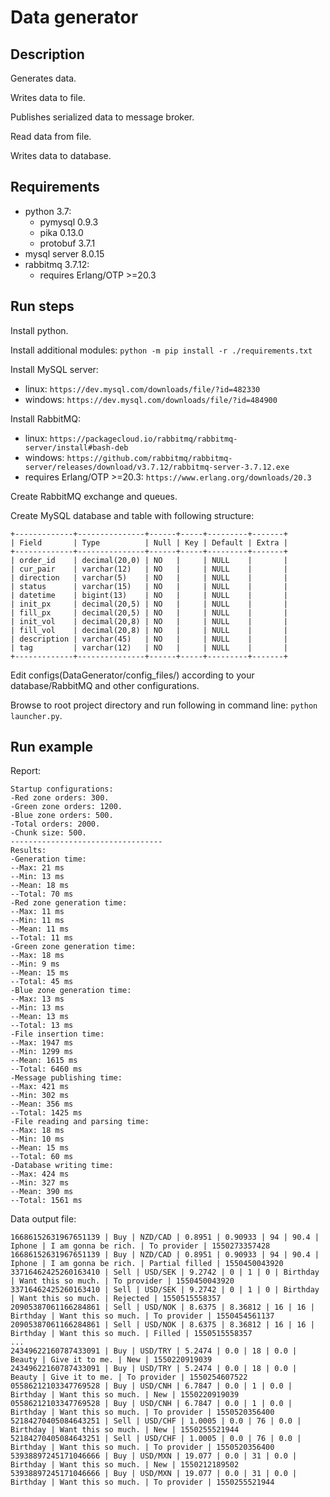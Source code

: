 # Data generator
## Description
Generates data.

Writes data to file.

Publishes serialized data to message broker.

Read data from file.

Writes data to database.
## Requirements
- python 3.7:
  - pymysql 0.9.3
  - pika 0.13.0
  - protobuf 3.7.1
- mysql server 8.0.15
- rabbitmq 3.7.12:
  - requires Erlang/OTP >=20.3
## Run steps
Install python.

Install additional modules:
`python -m pip install -r ./requirements.txt`

Install MySQL server:
  - linux:
    `https://dev.mysql.com/downloads/file/?id=482330`
  - windows:
    `https://dev.mysql.com/downloads/file/?id=484900`

Install RabbitMQ:
  - linux:
    `https://packagecloud.io/rabbitmq/rabbitmq-server/install#bash-deb`
  - windows:
    `https://github.com/rabbitmq/rabbitmq-server/releases/download/v3.7.12/rabbitmq-server-3.7.12.exe`
  - requires Erlang/OTP >=20.3:
    `https://www.erlang.org/downloads/20.3`

Create RabbitMQ exchange and queues.

Create MySQL database and table with following structure:

```
+-------------+---------------+------+-----+---------+-------+
| Field       | Type          | Null | Key | Default | Extra |
+-------------+---------------+------+-----+---------+-------+
| order_id    | decimal(20,0) | NO   |     | NULL    |       |
| cur_pair    | varchar(12)   | NO   |     | NULL    |       |
| direction   | varchar(5)    | NO   |     | NULL    |       |
| status      | varchar(15)   | NO   |     | NULL    |       |
| datetime    | bigint(13)    | NO   |     | NULL    |       |
| init_px     | decimal(20,5) | NO   |     | NULL    |       |
| fill_px     | decimal(20,5) | NO   |     | NULL    |       |
| init_vol    | decimal(20,8) | NO   |     | NULL    |       |
| fill_vol    | decimal(20,8) | NO   |     | NULL    |       |
| description | varchar(45)   | NO   |     | NULL    |       |
| tag         | varchar(12)   | NO   |     | NULL    |       |
+-------------+---------------+------+-----+---------+-------+
```

Edit configs(DataGenerator/config_files/) according to your database/RabbitMQ and other configurations.

Browse to root project directory and run following in command line: `python launcher.py`.
## Run example
Report:
```
Startup configurations:
-Red zone orders: 300.
-Green zone orders: 1200.
-Blue zone orders: 500.
-Total orders: 2000.
-Chunk size: 500.
----------------------------------
Results:
-Generation time:
--Max: 21 ms
--Min: 13 ms
--Mean: 18 ms
--Total: 70 ms
-Red zone generation time:
--Max: 11 ms
--Min: 11 ms
--Mean: 11 ms
--Total: 11 ms
-Green zone generation time:
--Max: 18 ms
--Min: 9 ms
--Mean: 15 ms
--Total: 45 ms
-Blue zone generation time:
--Max: 13 ms
--Min: 13 ms
--Mean: 13 ms
--Total: 13 ms
-File insertion time:
--Max: 1947 ms
--Min: 1299 ms
--Mean: 1615 ms
--Total: 6460 ms
-Message publishing time:
--Max: 421 ms
--Min: 302 ms
--Mean: 356 ms
--Total: 1425 ms
-File reading and parsing time:
--Max: 18 ms
--Min: 10 ms
--Mean: 15 ms
--Total: 60 ms
-Database writing time:
--Max: 424 ms
--Min: 327 ms
--Mean: 390 ms
--Total: 1561 ms
```
Data output file:
```
16686152631967651139 | Buy | NZD/CAD | 0.8951 | 0.90933 | 94 | 90.4 | Iphone | I am gonna be rich. | To provider | 1550273357428
16686152631967651139 | Buy | NZD/CAD | 0.8951 | 0.90933 | 94 | 90.4 | Iphone | I am gonna be rich. | Partial filled | 1550450043920
33716462425260163410 | Sell | USD/SEK | 9.2742 | 0 | 1 | 0 | Birthday | Want this so much. | To provider | 1550450043920
33716462425260163410 | Sell | USD/SEK | 9.2742 | 0 | 1 | 0 | Birthday | Want this so much. | Rejected | 1550515558357
20905387061166284861 | Sell | USD/NOK | 8.6375 | 8.36812 | 16 | 16 | Birthday | Want this so much. | To provider | 1550454561137
20905387061166284861 | Sell | USD/NOK | 8.6375 | 8.36812 | 16 | 16 | Birthday | Want this so much. | Filled | 1550515558357
...
24349622160787433091 | Buy | USD/TRY | 5.2474 | 0.0 | 18 | 0.0 | Beauty | Give it to me. | New | 1550220919039
24349622160787433091 | Buy | USD/TRY | 5.2474 | 0.0 | 18 | 0.0 | Beauty | Give it to me. | To provider | 1550254607522
05586212103347769528 | Buy | USD/CNH | 6.7847 | 0.0 | 1 | 0.0 | Birthday | Want this so much. | New | 1550220919039
05586212103347769528 | Buy | USD/CNH | 6.7847 | 0.0 | 1 | 0.0 | Birthday | Want this so much. | To provider | 1550520356400
52184270405084643251 | Sell | USD/CHF | 1.0005 | 0.0 | 76 | 0.0 | Birthday | Want this so much. | New | 1550255521944
52184270405084643251 | Sell | USD/CHF | 1.0005 | 0.0 | 76 | 0.0 | Birthday | Want this so much. | To provider | 1550520356400
53938897245171046666 | Buy | USD/MXN | 19.077 | 0.0 | 31 | 0.0 | Birthday | Want this so much. | New | 1550212189502
53938897245171046666 | Buy | USD/MXN | 19.077 | 0.0 | 31 | 0.0 | Birthday | Want this so much. | To provider | 1550255521944

```

